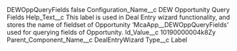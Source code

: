 <?xml version="1.0" encoding="UTF-8"?>
<CustomMetadata xmlns="http://soap.sforce.com/2006/04/metadata" xmlns:xsi="http://www.w3.org/2001/XMLSchema-instance" xmlns:xsd="http://www.w3.org/2001/XMLSchema">
    <label>DEWOppQueryFields</label>
    <protected>false</protected>
    <values>
        <field>Configuration_Name__c</field>
        <value xsi:type="xsd:string">DEW Opportunity Query Fields</value>
    </values>
    <values>
        <field>Help_Text__c</field>
        <value xsi:type="xsd:string">This label is used in Deal Entry wizard functionality, and stores the name of fieldset of Opportunity ‘McaApp__DEWOppQueryFields’ used for querying fields of Opportunity.</value>
    </values>
    <values>
        <field>Id_Value__c</field>
        <value xsi:type="xsd:string">10190000004k8Zy</value>
    </values>
    <values>
        <field>Parent_Component_Name__c</field>
        <value xsi:type="xsd:string">DealEntryWizard</value>
    </values>
    <values>
        <field>Type__c</field>
        <value xsi:type="xsd:string">Label</value>
    </values>
</CustomMetadata>
